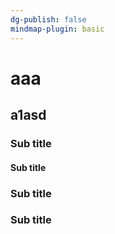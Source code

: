 ```yaml
---
dg-publish: false
mindmap-plugin: basic
---
```


# aaa

## a1asd

### Sub title

#### Sub title

### Sub title

### Sub title